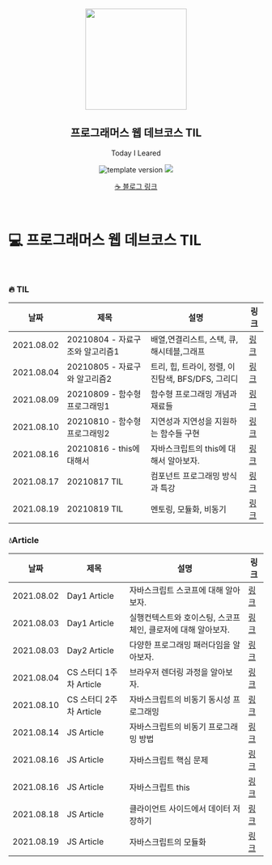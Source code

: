<br/>
<p align="middle" >
  <img width="200px;" src="./src/images/prgms-logo.png"/>
</p>
<h2 align="middle">프로그래머스 웹 데브코스 TIL</h2>
<p align="middle">Today I Leared</p>
<p align="middle">
  <img src="https://img.shields.io/badge/version-1.0.0-blue?style=flat-square" alt="template version"/>
  <img src="https://img.shields.io/badge/language-md-md.svg?style=flat-square"/>
</p>

<p align="middle">
  <a href="https://velog.io/@younoah">☕ 블로그 링크</a>
</p>
<br/>

# 💻 프로그래머스 웹 데브코스 TIL

<br/>

### 🔥 TIL

| 날짜       | 제목                            | 설명                                              | 링크                                           |
| ---------- | ------------------------------- | ------------------------------------------------- | ---------------------------------------------- |
| 2021.08.02 | 20210804 - 자료구조와 알고리즘1 | 배열,연결리스트, 스택, 큐, 해시테블,그래프        | [링크](https://velog.io/@younoah/TIL-20210804) |
| 2021.08.04 | 20210805 - 자료구와 알고리즘2   | 트리, 힙, 트라이, 정렬, 이진탐색, BFS/DFS, 그리디 | [링크](https://velog.io/@younoah/TIL-20210805) |
| 2021.08.09 | 20210809 - 함수형 프로그래밍1   | 함수형 프로그래밍 개념과 재료들                   | [링크](https://velog.io/@younoah/TIL-20210809) |
| 2021.08.10 | 20210810 - 함수형 프로그래밍2   | 지연성과 지연성을 지원하는 함수들 구현            | [링크](https://velog.io/@younoah/TIL-20210810) |
| 2021.08.16 | 20210816 - this에 대해서        | 자바스크립트의 this에 대해서 알아보자.            | [링크](https://velog.io/@younoah/TIL-20210816) |
| 2021.08.17 | 20210817 TIL                    | 컴포넌트 프로그래밍 방식과 특강                   | [링크](https://velog.io/@younoah/TIL-20210817) |
| 2021.08.19 | 20210819 TIL                    | 멘토링, 모듈화, 비동기                            | [링크](https://velog.io/@younoah/TIL-20210819) |

### 💧Article

| 날짜       | 제목                    | 설명                                                         | 링크                                                     |
| ---------- | ----------------------- | ------------------------------------------------------------ | -------------------------------------------------------- |
| 2021.08.02 | Day1 Article            | 자바스크립트 스코프에 대해 알아보자.                         | [링크](https://velog.io/@younoah/js-scope)               |
| 2021.08.03 | Day1 Article            | 실행컨텍스트와 호이스팅, 스코프체인, 클로저에 대해 알아보자. | [링크](https://velog.io/@younoah/execution-context)      |
| 2021.08.03 | Day2 Article            | 다양한 프로그래밍 패러다임을 알아보자.                       | [링크](https://velog.io/@younoah/programming-paradigm)   |
| 2021.08.04 | CS 스터디 1주차 Article | 브라우저 렌더링 과정을 알아보자.                             | [링크](https://velog.io/@younoah/browser-rendering-path) |
| 2021.08.10 | CS 스터디 2주차 Article | 자바스크립트의 비동기 동시성 프로그래밍                      | [링크](https://velog.io/@younoah/js-sync-async)          |
| 2021.08.14 | JS Article              | 자바스크립트의 비동기 프로그래밍 방법                        | [링크](https://velog.io/@younoah/js-async-programming)   |
| 2021.08.16 | JS Article              | 자바스크립트 핵심 문제                                       | [링크](https://velog.io/@younoah/js-core-question)       |
| 2021.08.16 | JS Article              | 자바스크립트 this                                            | [링크](https://velog.io/@younoah/js-this)                |
| 2021.08.18 | JS Article              | 클라이언트 사이드에서 데이터 저장하기                        | [링크](https://velog.io/@younoah/js-storage)             |
| 2021.08.19 | JS Article              | 자바스크립트의 모듈화                                        | [링크](https://velog.io/@younoah/js-module)              |
